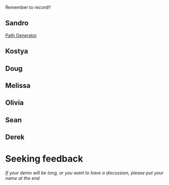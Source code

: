 Remember to record!!

## Sandro

[Path Generator](path_generator.ipynb)

## Kostya

## Doug

## Melissa

## Olivia

## Sean

## Derek

# Seeking feedback

_If your demo will be long, or you want to have a discussion, please put your name at the end_
